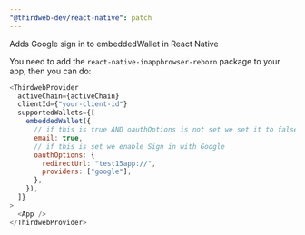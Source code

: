 ```yaml
---
"@thirdweb-dev/react-native": patch
---
```


Adds Google sign in to embeddedWallet in React Native

You need to add the `react-native-inappbrowser-reborn` package to your app, then you can do:

```javascript
<ThirdwebProvider
  activeChain={activeChain}
  clientId={"your-client-id"}
  supportedWallets={[
    embeddedWallet({
      // if this is true AND oauthOptions is not set we set it to false internally
      email: true,
      // if this is set we enable Sign in with Google
      oauthOptions: {
        redirectUrl: "test15app://",
        providers: ["google"],
      },
    }),
  ]}
>
  <App />
</ThirdwebProvider>
```
